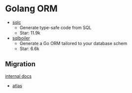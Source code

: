 # Golang ORM

- [sqlc](https://github.com/sqlc-dev/sqlc)
  - Generate type-safe code from SQL
  - Star: 11.9k
- [sqlboiler](https://github.com/volatiletech/sqlboiler)
  - Generate a Go ORM tailored to your database schem
  - Star: 6.6k

## Migration

[internal docs](../../database/migration.md)

- [atlas](https://atlasgo.io/)
